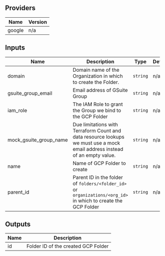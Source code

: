 ## Providers

| Name | Version |
|------|---------|
| google | n/a |

## Inputs

| Name | Description | Type | Default | Required |
|------|-------------|------|---------|:-----:|
| domain | Domain name of the Organization in which to create the Folder. | `string` | n/a | yes |
| gsuite\_group\_email | Email address of GSuite Group | `string` | n/a | yes |
| iam\_role | The IAM Role to grant the Group we bind to the GCP Folder | `string` | n/a | yes |
| mock\_gsuite\_group\_name | Due limitations with Terraform Count and data resource lookups we must use a mock email address instead of an empty value. | `string` | n/a | yes |
| name | Name of GCP Folder to create | `string` | n/a | yes |
| parent\_id | Parent ID in the folder of `folders/<folder_id>` or `organizations/<org_id>` in which to create the GCP Folder | `string` | n/a | yes |

## Outputs

| Name | Description |
|------|-------------|
| id | Folder ID of the created GCP Folder |

